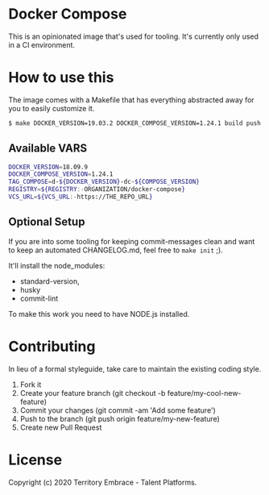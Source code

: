 # Docker Compose

This is an opinionated image that's used for tooling.
It's currently only used in a CI environment.

# How to use this

The image comes with a Makefile that has everything abstracted away for you to easily customize it.

```bash
$ make DOCKER_VERSION=19.03.2 DOCKER_COMPOSE_VERSION=1.24.1 build push

```

## Available VARS

```bash
DOCKER_VERSION=18.09.9
DOCKER_COMPOSE_VERSION=1.24.1
TAG_COMPOSE=d-${DOCKER_VERSION}-dc-${COMPOSE_VERSION}
REGISTRY=${REGISTRY:-ORGANIZATION/docker-compose}
VCS_URL=${VCS_URL:-https://THE_REPO_URL}
```

## Optional Setup

If you are into some tooling for keeping commit-messages clean and want to keep an automated CHANGELOG.md, feel free to `make init` ;).

It'll install the node_modules:
- standard-version,
- husky
- commit-lint

To make this work you need to have NODE.js installed.

# Contributing
In lieu of a formal styleguide, take care to maintain the existing coding style.

1. Fork it
2. Create your feature branch (git checkout -b feature/my-cool-new-feature)
3. Commit your changes (git commit -am 'Add some feature')
4. Push to the branch (git push origin feature/my-new-feature)
5. Create new Pull Request

# License
Copyright (c) 2020 Territory Embrace - Talent Platforms.
